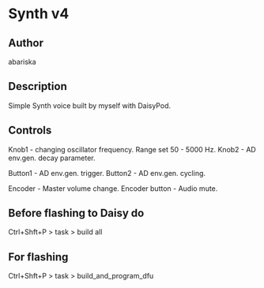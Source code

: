 # Synth v4

## Author

abariska


## Description
Simple Synth voice built by myself with DaisyPod.


## Controls
Knob1 - changing oscillator frequency. Range set 50 - 5000 Hz.
Knob2 - AD env.gen. decay parameter.

Button1 - AD env.gen. trigger.
Button2 - AD env.gen. cycling.

Encoder - Master volume change.
Encoder button - Audio mute.

## Before flashing to Daisy do
Ctrl+Shft+P > task > build all

## For flashing 
Ctrl+Shft+P > task > build_and_program_dfu




